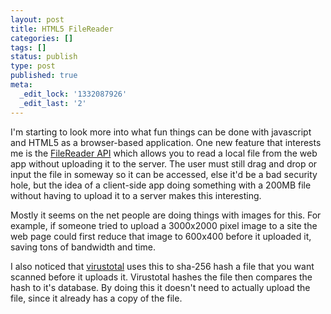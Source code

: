 ```yaml
---
layout: post
title: HTML5 FileReader
categories: []
tags: []
status: publish
type: post
published: true
meta:
  _edit_lock: '1332087926'
  _edit_last: '2'
---
```

I'm starting to look more into what fun things can be done with javascript and HTML5 as a browser-based application.  One new feature that interests me is the <a href="http://dev.w3.org/2006/webapi/FileAPI/#filereader-interface">FileReader API</a> which allows you to read a local file from the web app without uploading it to the server.  The user must still drag and drop or input the file in someway so it can be accessed, else it'd be a bad security hole, but the idea of a client-side app doing something with a 200MB file without having to upload it to a server makes this interesting.

Mostly it seems on the net people are doing things with images for this.  For example, if someone tried to upload a 3000x2000 pixel image to a site the web page could first reduce that image to 600x400 before it uploaded it, saving tons of bandwidth and time.

I also noticed that <a href="https://www.virustotal.com/">virustotal</a> uses this to sha-256 hash a file that you want scanned before it uploads it.  Virustotal hashes the file then compares the hash to it's database.  By doing this it doesn't need to actually upload the file, since it already has a copy of the file.

